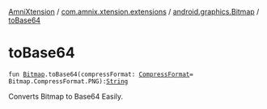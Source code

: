 [AmniXtension](../../index.md) / [com.amnix.xtension.extensions](../index.md) / [android.graphics.Bitmap](index.md) / [toBase64](./to-base64.md)

# toBase64

`fun `[`Bitmap`](https://developer.android.com/reference/android/graphics/Bitmap.html)`.toBase64(compressFormat: `[`CompressFormat`](https://developer.android.com/reference/android/graphics/Bitmap/CompressFormat.html)` = Bitmap.CompressFormat.PNG): `[`String`](https://kotlinlang.org/api/latest/jvm/stdlib/kotlin/-string/index.html)

Converts Bitmap to Base64 Easily.

